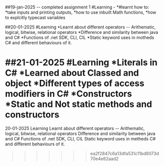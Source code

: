 ##19-jan-2025 -- completed assignment 1
#Learning - 
*#learnt how to:
*take inputs and printing outputs,
*how to use inbuilt Math functions, 
*how to explcitly typecast variables


##20-01-2025
#Learning
*Learnt about different operators -- Arithematic, logical, bitwise, relational operators
*Difference and similarity between java and C#
*Functions of .net SDK, CLI, CIL
*Static keyword uses in motheds C# and different behaviours of it.

##21-01-2025
#Learning
*Literals in C#
*Learned about Classed and object
*Different types of access modifiers in C#
*Constructors
*Static and Not static methods and constructors
=======
20-01-2025
Learning
Learnt about different operators -- Arithematic, logical, bitwise, relational operators
Difference and similarity between java and C#
Functions of .net SDK, CLI, CIL
Static keyword uses in metheds C# and different behaviours of it.
>>>>>>> ea2f2847c6a13dfa531c11bd8073d70e4e62aad2
